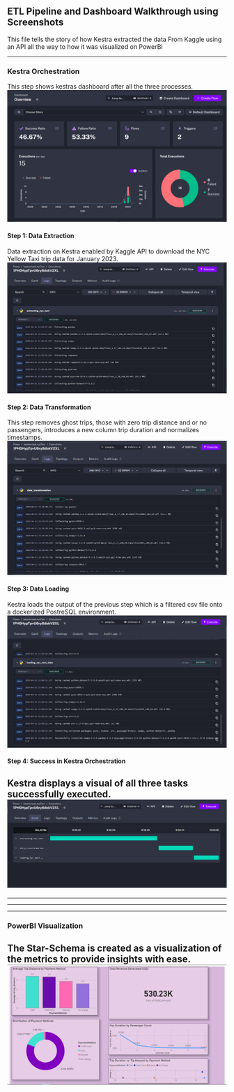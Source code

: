 ## ETL Pipeline and Dashboard Walkthrough using Screenshots

This file tells the story of how Kestra extracted the data From Kaggle using an API all the way to how it was visualized on PowerBI

---------------------------------------------------------------------------------------------------------
### Kestra Orchestration
This step shows kestras dashboard after all the three processes.
![Kestra Dashboard](../screenshots/kestra-dashboard.png)

#### Step 1: Data Extraction
Data extraction on Kestra enabled by Kaggle API to download the NYC Yellow Taxi trip data for January 2023.
![Data Extraction](../screenshots/kestra-extraction.png)

#### Step 2: Data Transformation
This step removes ghost trips, those with zero trip distance and or no passengers, introduces a new column trip duration and normalizes timestamps.
![Data Transformation](../screenshots/kestra-transformation.png)

#### Step 3: Data Loading
Kestra loads the output of the previous step which is a filtered csv file onto a dockerized PostreSQL environment.
![Data Loading](../screenshots/kestra-loading.png)

#### Step 4: Success in Kestra Orchestration
Kestra displays a visual of all three tasks successfully executed.
![Success of ETL Execution](../screenshots/kestra-success.png)
---------------------------------------------------------------------------------------------------------

---------------------------------------------------------------------------------------------------------
<!-- ### PostgreSQL instance on Docker
A containerized instance of PostgreSQL on Docker Engine
![PostgreSQL on Docker]()-->
---------------------------------------------------------------------------------------------------------

---------------------------------------------------------------------------------------------------------
### PowerBI Visualization
The Star-Schema is created as a visualization of the metrics to provide insights with ease.
![PowerBI Dashboard](../screenshots/powerbi-dashboard.png)
---------------------------------------------------------------------------------------------------------
